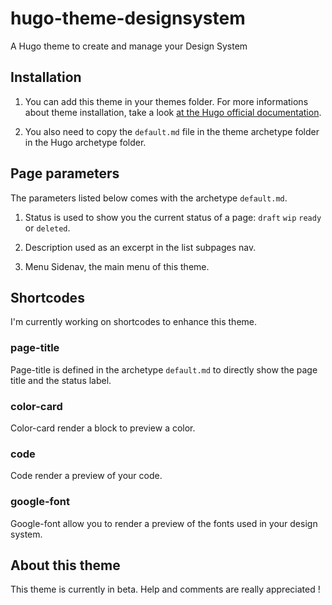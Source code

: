 # hugo-theme-designsystem
A Hugo theme to create and manage your Design System

## Installation

1. You can add this theme in your themes folder. For more informations about theme installation, take a look [at the Hugo official documentation](https://gohugo.io/themes/installing-and-using-themes/). 

2. You also need to copy the `default.md` file in the theme archetype folder in the Hugo archetype folder.

## Page parameters

The parameters listed below comes with the archetype `default.md`.  

1. Status is used to show you the current status of a page: `draft` `wip` `ready` or `deleted`.

2. Description used as an excerpt in the list subpages nav.

3. Menu Sidenav, the main menu of this theme.

## Shortcodes

I'm currently working on shortcodes to enhance this theme.

### page-title

Page-title is defined in the archetype `default.md` to directly show the page title and the status label.

### color-card

Color-card render a block to preview a color.

### code

Code render a preview of your code. 

### google-font

Google-font allow you to render a preview of the fonts used in your design system.

## About this theme

This theme is currently in beta. Help and comments are really appreciated !
